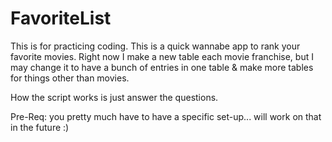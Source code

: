 # FavoriteList

This is for practicing coding. This is a quick wannabe app to rank your favorite movies. Right now I make a new table each movie franchise, but I may change it to have a bunch of entries in one table & make more tables for things other than movies.

How the script works is just answer the questions.

Pre-Req: you pretty much have to have a specific set-up... will work on that in the future :)
